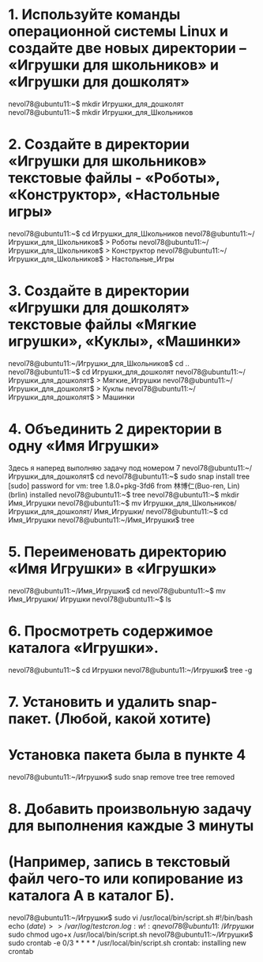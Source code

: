 # 1. Используйте команды операционной системы Linux и создайте две новых директории – «Игрушки для школьников» и «Игрушки для дошколят»
nevol78@ubuntu11:~$ mkdir Игрушки_для_дошколят
nevol78@ubuntu11:~$ mkdir Игрушки_для_Школьников

# 2. Создайте в директории «Игрушки для школьников» текстовые файлы - «Роботы», «Конструктор», «Настольные игры»
nevol78@ubuntu11:~$ cd Игрушки_для_Школьников
nevol78@ubuntu11:~/Игрушки_для_Школьников$ > Роботы
nevol78@ubuntu11:~/Игрушки_для_Школьников$ > Конструктор
nevol78@ubuntu11:~/Игрушки_для_Школьников$ > Настольные_Игры

# 3. Создайте в директории «Игрушки для дошколят» текстовые файлы «Мягкие игрушки», «Куклы», «Машинки»
nevol78@ubuntu11:~/Игрушки_для_Школьников$ cd ..
nevol78@ubuntu11:~$ cd Игрушки_для_дошколят
nevol78@ubuntu11:~/Игрушки_для_дошколят$ > Мягкие_Игрушки
nevol78@ubuntu11:~/Игрушки_для_дошколят$ > Куклы
nevol78@ubuntu11:~/Игрушки_для_дошколят$ > Машинки

# 4. Объединить 2 директории в одну «Имя Игрушки»
Здесь я наперед выполняю задачу под номером 7
nevol78@ubuntu11:~/Игрушки_для_дошколят$ cd
nevol78@ubuntu11:~$ sudo snap install tree
[sudo] password for vm:
tree 1.8.0+pkg-3fd6 from 林博仁(Buo-ren, Lin) (brlin) installed
nevol78@ubuntu11:~$ tree
nevol78@ubuntu11:~$ mkdir Имя_Игрушки
nevol78@ubuntu11:~$ mv Игрушки_для_Школьников/ Игрушки_для_дошколят/ Имя_Игрушки/
nevol78@ubuntu11:~$ cd Имя_Игрушки
nevol78@ubuntu11:~/Имя_Игрушки$ tree

# 5. Переименовать директорию «Имя Игрушки» в «Игрушки»
nevol78@ubuntu11:~/Имя_Игрушки$ cd
nevol78@ubuntu11:~$ mv Имя_Игрушки/ Игрушки
nevol78@ubuntu11:~$ ls

# 6. Просмотреть содержимое каталога «Игрушки».
nevol78@ubuntu11:~$ cd Игрушки
nevol78@ubuntu11:~/Игрушки$ tree -g

# 7. Установить и удалить snap-пакет. (Любой, какой хотите)
# Установка пакета была в пункте 4
nevol78@ubuntu11:~/Игрушки$ sudo snap remove tree
tree removed

# 8. Добавить произвольную задачу для выполнения каждые 3 минуты
# (Например, запись в текстовый файл чего-то или копирование из каталога А в каталог Б).
nevol78@ubuntu11:~/Игрушки$ sudo vi /usr/local/bin/script.sh
    #!/bin/bash
    echo $(date) >> /var/log/testcron.log
    :w!
    :q
nevol78@ubuntu11:~/Игрушки$ sudo chmod ugo+x /usr/local/bin/script.sh
nevol78@ubuntu11:~/Игрушки$ sudo crontab -e
    0/3 * * * * /usr/local/bin/script.sh
crontab: installing new crontab

